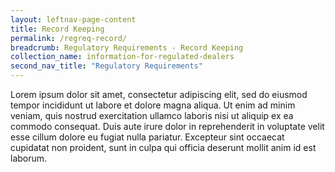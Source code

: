 ```yaml
---
layout: leftnav-page-content
title: Record Keeping
permalink: /regreq-record/
breadcrumb: Regulatory Requirements - Record Keeping
collection_name: information-for-regulated-dealers
second_nav_title: "Regulatory Requirements"
---
```


Lorem ipsum dolor sit amet, consectetur adipiscing elit, sed do eiusmod tempor incididunt ut labore et dolore magna aliqua. Ut enim ad minim veniam, quis nostrud exercitation ullamco laboris nisi ut aliquip ex ea commodo consequat. Duis aute irure dolor in reprehenderit in voluptate velit esse cillum dolore eu fugiat nulla pariatur. Excepteur sint occaecat cupidatat non proident, sunt in culpa qui officia deserunt mollit anim id est laborum.
